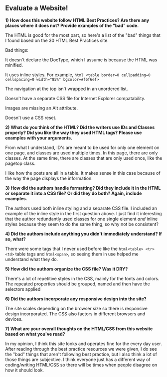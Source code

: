 ## Evaluate a Website! 
 
__1) How does this website follow HTML Best Practices? Are there any places where 
it does not?  Provide examples of the "bad" code.__

The HTML is good for the most part, so here's a list of the "bad" things that I found based on the 30 HTML Best Practices site.

Bad things:

It doesn't declare the DocType, which I assume is because the HTML was minified.

It uses inline styles. For example, ```html <table border=0 cellpadding=0 cellspacing=0 width="85%" bgcolor=#f6f6ef> ```

The navigation at the top isn't wrapped in an unordered list.

Doesn't have a separate CSS file for Internet Explorer compatability.

Images are missing an Alt attribute.

Doesn't use a CSS reset.

__2) What do you think of the HTML? Did the writers use IDs and Classes properly? 
Did you like the way they used HTML tags?  Please use examples with your arguments.__

From what I understand, ID's are meant to be used for only one element on one page, and classes are used multiple times. In this page, there are only classes. At the same time, there are classes that are only used once, like the pagetop class.

I like how the posts are all in a table. It makes sense in this case because of the way the page displays the information.
 
__3) How did the authors handle formatting? Did they include it in the HTML or 
separate it into a CSS file? Or did they do both?  Again, include examples.__

The authors used both inline styling and a separate CSS file. I included an example of the inline style in the first question above. I just find it interesting that the author redundantly used classes for one single element _and_ inline styles because they seem to do the same thing, so why not be consistent?
 
__4) Did the authors include anything you didn't immediately understand? 
If so, what?__

There were some tags that I never used before like the ```html<table> <tr> <td>``` table tags and ```html<span>```, so seeing them in use helped me understand what they do.
 
__5) How did the authors organize the CSS file? Was it DRY?__
 
There's a lot of repetitive styles in the CSS, mainly for the fonts and colors. The repeated properties should be grouped, named and then have the selectors applied
 
__6) Did the authors incorporate any responsive design into the site?__

The site scales depending on the browser size so there is responsive design incorporated. The CSS also factors in different browsers and devices.

__7) What are your overall thoughts on the HTML/CSS from this website based on 
what you've read?__

In my opinion, I think this site looks and operates fine for the every day user. After reading through the best practice resources we were given, I do see the "bad" things that aren't following best practice, but I also think a lot of those things are subjective. I think everyone just has a different way of coding/writing HTML/CSS so there will be times when people disagree on how it should look.

